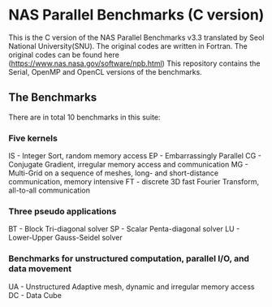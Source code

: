 # NAS Parallel Benchmarks (C version)
This is the C version of the NAS Parallel Benchmarks v3.3 translated by 
Seol National University(SNU). The original codes are written in Fortran.
The original codes can be found here (https://www.nas.nasa.gov/software/npb.html)
This repository contains the Serial, OpenMP and OpenCL versions of the benchmarks.

## The Benchmarks

There are in total 10 benchmarks in this suite:
### Five kernels
IS - Integer Sort, random memory access
EP - Embarrassingly Parallel
CG - Conjugate Gradient, irregular memory access and communication
MG - Multi-Grid on a sequence of meshes, long- and short-distance communication, memory intensive
FT - discrete 3D fast Fourier Transform, all-to-all communication

### Three pseudo applications
BT - Block Tri-diagonal solver
SP - Scalar Penta-diagonal solver
LU - Lower-Upper Gauss-Seidel solver

### Benchmarks for unstructured computation, parallel I/O, and data movement

UA - Unstructured Adaptive mesh, dynamic and irregular memory access
DC - Data Cube
